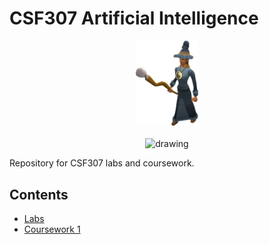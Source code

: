 # CSF307 Artificial Intelligence
<p align="center">
  <img src="coursework1/resources/character.png" alt="drawing" width="100"/><br><br>
  <img src="https://img.shields.io/github/followers/micahdougall?style=social" alt="drawing" width="100"/>
</p>

Repository for CSF307 labs and coursework.


## Contents
- [Labs](labs/)
- [Coursework 1](coursework1/README.md)
